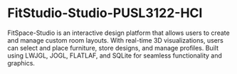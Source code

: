 # FitStudio-Studio-PUSL3122-HCI
FitSpace-Studio is an interactive design platform that allows users to create and manage custom room layouts. With real-time 3D visualizations, users can select and place furniture, store designs, and manage profiles. Built using LWJGL, JOGL, FLATLAF, and SQLite for seamless functionality and graphics.
